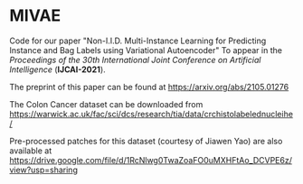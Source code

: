 # MIVAE

Code for our paper "Non-I.I.D. Multi-Instance Learning for Predicting Instance and Bag Labels using Variational Autoencoder" 
To appear in the _Proceedings of the 30th International Joint Conference on Artificial Intelligence_ (**IJCAI-2021**).

The preprint of this paper can be found at https://arxiv.org/abs/2105.01276

The Colon Cancer dataset can be downloaded from https://warwick.ac.uk/fac/sci/dcs/research/tia/data/crchistolabelednucleihe/

Pre-processed patches for this dataset (courtesy of Jiawen Yao) are also available at https://drive.google.com/file/d/1RcNlwg0TwaZoaFO0uMXHFtAo_DCVPE6z/view?usp=sharing
